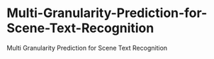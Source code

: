 # Multi-Granularity-Prediction-for-Scene-Text-Recognition
Multi Granularity Prediction for Scene Text Recognition
